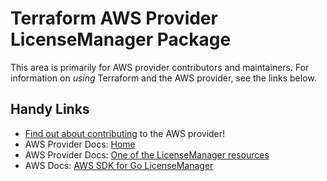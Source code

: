# Terraform AWS Provider LicenseManager Package

This area is primarily for AWS provider contributors and maintainers. For information on _using_ Terraform and the AWS provider, see the links below.

## Handy Links

* [Find out about contributing](https://hashicorp.github.io/terraform-provider-aws/#contribute) to the AWS provider!
* AWS Provider Docs: [Home](https://registry.terraform.io/providers/hashicorp/aws/latest/docs)
* AWS Provider Docs: [One of the LicenseManager resources](https://registry.terraform.io/providers/hashicorp/aws/latest/docs/resources/licensemanager_association)
* AWS Docs: [AWS SDK for Go LicenseManager](https://docs.aws.amazon.com/sdk-for-go/api/service/licensemanager/)
